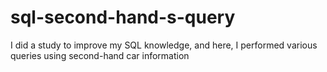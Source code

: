 # sql-second-hand-s-query
I did a study to improve my SQL knowledge, and here, I performed various queries using second-hand car information

